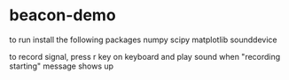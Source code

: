 # beacon-demo
to run install the following packages
numpy
scipy
matplotlib
sounddevice

to record signal, press r key on keyboard and play sound when "recording starting" message shows up

